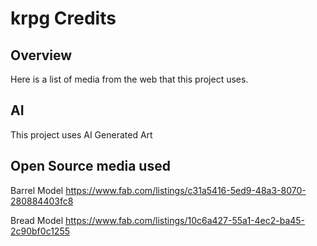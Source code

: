 # krpg Credits

## Overview
Here is a list of media from the web that this project uses. 

## AI 
This project uses AI Generated Art

## Open Source media used

Barrel Model
https://www.fab.com/listings/c31a5416-5ed9-48a3-8070-280884403fc8

Bread Model
https://www.fab.com/listings/10c6a427-55a1-4ec2-ba45-2c90bf0c1255
